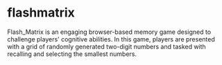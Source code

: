 # flashmatrix
Flash_Matrix is an engaging browser-based memory game designed to challenge players' cognitive abilities. In this game, players are presented with a grid of randomly generated two-digit numbers and tasked with recalling and selecting the smallest numbers.
